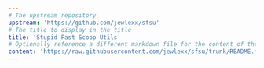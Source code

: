 ```yaml
---
# The upstream repository
upstream: 'https://github.com/jewlexx/sfsu'
# The title to display in the title
title: 'Stupid Fast Scoop Utils'
# Optionally reference a different markdown file for the content of the file
content: 'https://raw.githubusercontent.com/jewlexx/sfsu/trunk/README.md'
---
```

